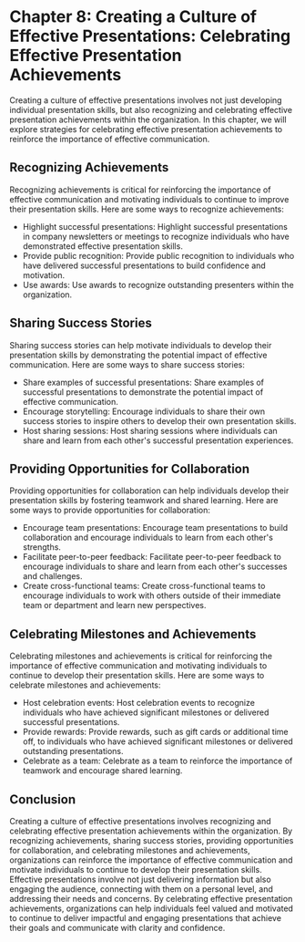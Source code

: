 Chapter 8: Creating a Culture of Effective Presentations: Celebrating Effective Presentation Achievements
=========================================================================================================

Creating a culture of effective presentations involves not just developing individual presentation skills, but also recognizing and celebrating effective presentation achievements within the organization. In this chapter, we will explore strategies for celebrating effective presentation achievements to reinforce the importance of effective communication.

Recognizing Achievements
------------------------

Recognizing achievements is critical for reinforcing the importance of effective communication and motivating individuals to continue to improve their presentation skills. Here are some ways to recognize achievements:

* Highlight successful presentations: Highlight successful presentations in company newsletters or meetings to recognize individuals who have demonstrated effective presentation skills.
* Provide public recognition: Provide public recognition to individuals who have delivered successful presentations to build confidence and motivation.
* Use awards: Use awards to recognize outstanding presenters within the organization.

Sharing Success Stories
-----------------------

Sharing success stories can help motivate individuals to develop their presentation skills by demonstrating the potential impact of effective communication. Here are some ways to share success stories:

* Share examples of successful presentations: Share examples of successful presentations to demonstrate the potential impact of effective communication.
* Encourage storytelling: Encourage individuals to share their own success stories to inspire others to develop their own presentation skills.
* Host sharing sessions: Host sharing sessions where individuals can share and learn from each other's successful presentation experiences.

Providing Opportunities for Collaboration
-----------------------------------------

Providing opportunities for collaboration can help individuals develop their presentation skills by fostering teamwork and shared learning. Here are some ways to provide opportunities for collaboration:

* Encourage team presentations: Encourage team presentations to build collaboration and encourage individuals to learn from each other's strengths.
* Facilitate peer-to-peer feedback: Facilitate peer-to-peer feedback to encourage individuals to share and learn from each other's successes and challenges.
* Create cross-functional teams: Create cross-functional teams to encourage individuals to work with others outside of their immediate team or department and learn new perspectives.

Celebrating Milestones and Achievements
---------------------------------------

Celebrating milestones and achievements is critical for reinforcing the importance of effective communication and motivating individuals to continue to develop their presentation skills. Here are some ways to celebrate milestones and achievements:

* Host celebration events: Host celebration events to recognize individuals who have achieved significant milestones or delivered successful presentations.
* Provide rewards: Provide rewards, such as gift cards or additional time off, to individuals who have achieved significant milestones or delivered outstanding presentations.
* Celebrate as a team: Celebrate as a team to reinforce the importance of teamwork and encourage shared learning.

Conclusion
----------

Creating a culture of effective presentations involves recognizing and celebrating effective presentation achievements within the organization. By recognizing achievements, sharing success stories, providing opportunities for collaboration, and celebrating milestones and achievements, organizations can reinforce the importance of effective communication and motivate individuals to continue to develop their presentation skills. Effective presentations involve not just delivering information but also engaging the audience, connecting with them on a personal level, and addressing their needs and concerns. By celebrating effective presentation achievements, organizations can help individuals feel valued and motivated to continue to deliver impactful and engaging presentations that achieve their goals and communicate with clarity and confidence.
